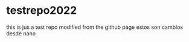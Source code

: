 # testrepo2022
this is jus a test repo
modified from the github page
estos son cambios desde nano 

